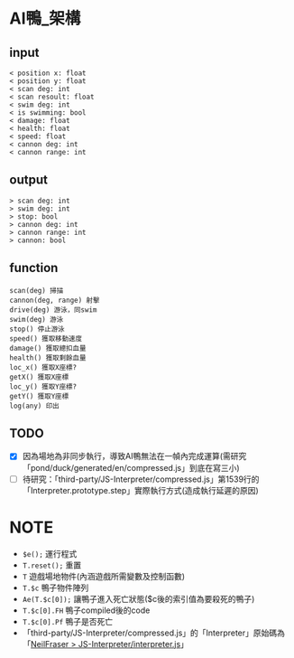 # AI鴨_架構

## input
```
< position x: float
< position y: float
< scan deg: int
< scan resoult: float
< swim deg: int
< is swimming: bool
< damage: float
< health: float
< speed: float
< cannon deg: int
< cannon range: int
```

## output
```
> scan deg: int
> swim deg: int
> stop: bool
> cannon deg: int
> cannon range: int
> cannon: bool
```

## function
```
scan(deg) 掃描
cannon(deg, range) 射擊
drive(deg) 游泳，同swim
swim(deg) 游泳
stop() 停止游泳
speed() 獲取移動速度
damage() 獲取總扣血量
health() 獲取剩餘血量
loc_x() 獲取X座標?
getX() 獲取X座標
loc_y() 獲取Y座標?
getY() 獲取Y座標
log(any) 印出
```

## TODO
- [x] 因為場地為非同步執行，導致AI鴨無法在一幀內完成運算(需研究「pond/duck/generated/en/compressed.js」到底在寫三小)
- [ ] 待研究：「third-party/JS-Interpreter/compressed.js」第1539行的「Interpreter.prototype.step」實際執行方式(造成執行延遲的原因)

# NOTE
* `$e();` 運行程式
* `T.reset();` 重置
* `T` 遊戲場地物件(內涵遊戲所需變數及控制函數)
* `T.$c` 鴨子物件陣列
* `Ae(T.$c[0]);` 讓鴨子進入死亡狀態($c後的索引值為要殺死的鴨子)
* `T.$c[0].FH` 鴨子compiled後的code
* `T.$c[0].Pf` 鴨子是否死亡
* 「third-party/JS-Interpreter/compressed.js」的「Interpreter」原始碼為「[NeilFraser > JS-Interpreter/interpreter.js](https://github.com/NeilFraser/JS-Interpreter/blob/master/interpreter.js)」